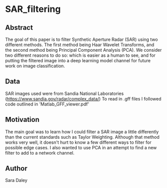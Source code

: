 # SAR_filtering
## Abstract
The goal of this paper is to filter Synthetic Aperture Radar (SAR) using two different methods. The first method being Haar Wavelet Transforms, and the second method being Principal Component Analysis (PCA). We consider two different reasons to do so: which is easier as a human to see, and for putting the filtered image into a deep learning model channel for future work on image classification.

## Data
SAR images used were from Sandia National Laboratories (https://www.sandia.gov/radar/complex_data/)
To read in .gff files I followed code outlined in 'Matlab_GFF_viewer.pdf'

## Motivation
The main goal was to learn how I could filter a SAR image a little differently than the current standards such as Taylor Weighting. Although that method works very well, it doesn't hurt to know a few different ways to filter for possible edge cases. I also wanted to use PCA in an attempt to find a new filter to add to a network channel.

## Author
Sara Daley
